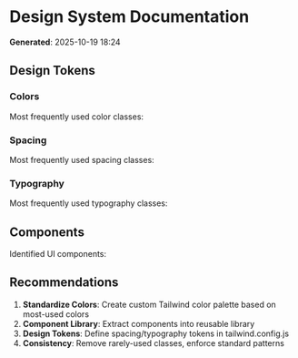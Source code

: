 # Design System Documentation

**Generated**: 2025-10-19 18:24

## Design Tokens

### Colors

Most frequently used color classes:



### Spacing

Most frequently used spacing classes:



### Typography

Most frequently used typography classes:



## Components

Identified UI components:



## Recommendations

1. **Standardize Colors**: Create custom Tailwind color palette based on most-used colors
2. **Component Library**: Extract components into reusable library
3. **Design Tokens**: Define spacing/typography tokens in tailwind.config.js
4. **Consistency**: Remove rarely-used classes, enforce standard patterns
